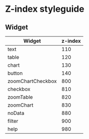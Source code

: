 # Z-index styleguide

## Widget

| Widget            | z-index |
| ----------------- | ------- |
| text              | 110     |
| table             | 120     |
| chart             | 130     |
| button            | 140     |
| zoomChartCheckbox | 800     |
| checkbox          | 810     |
| zoomTable         | 820     |
| zoomChart         | 830     |
| noData            | 880     |
| filter            | 900     |
| help              | 980     |
